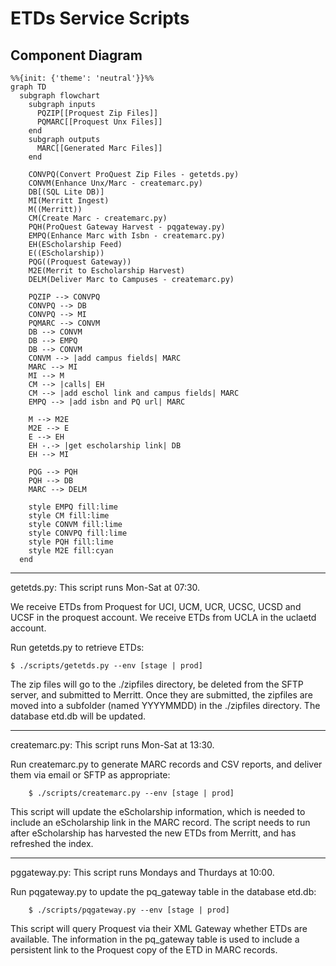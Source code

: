 # ETDs Service Scripts

## Component Diagram
```mermaid
%%{init: {'theme': 'neutral'}}%%
graph TD
  subgraph flowchart
    subgraph inputs
      PQZIP[[Proquest Zip Files]]
      PQMARC[[Proquest Unx Files]]
    end
    subgraph outputs
      MARC[[Generated Marc Files]]
    end

    CONVPQ(Convert ProQuest Zip Files - getetds.py)
    CONVM(Enhance Unx/Marc - createmarc.py)
    DB[(SQL Lite DB)]
    MI(Merritt Ingest)
    M((Merritt))
    CM(Create Marc - createmarc.py)
    PQH(ProQuest Gateway Harvest - pqgateway.py)
    EMPQ(Enhance Marc with Isbn - createmarc.py)
    EH(EScholarship Feed)
    E((EScholarship))
    PQG((Proquest Gateway))
    M2E(Merrit to Escholarship Harvest)
    DELM(Deliver Marc to Campuses - createmarc.py)

    PQZIP --> CONVPQ
    CONVPQ --> DB
    CONVPQ --> MI
    PQMARC --> CONVM
    DB --> CONVM
    DB --> EMPQ
    DB --> CONVM
    CONVM --> |add campus fields| MARC
    MARC --> MI
    MI --> M
    CM --> |calls| EH
    CM --> |add eschol link and campus fields| MARC
    EMPQ --> |add isbn and PQ url| MARC

    M --> M2E
    M2E --> E
    E --> EH
    EH -.-> |get escholarship link| DB
    EH --> MI

    PQG --> PQH
    PQH --> DB
    MARC --> DELM

    style EMPQ fill:lime
    style CM fill:lime
    style CONVM fill:lime
    style CONVPQ fill:lime
    style PQH fill:lime
    style M2E fill:cyan
  end
```

---
getetds.py: This script runs Mon-Sat at 07:30.

We receive ETDs from Proquest for UCI, UCM, UCR, UCSC, UCSD and UCSF in the
proquest account. We receive ETDs from UCLA in the uclaetd account.

Run getetds.py to retrieve ETDs:

	$ ./scripts/getetds.py --env [stage | prod] 

The zip files will go to the ./zipfiles directory, be deleted from the SFTP server, and 
submitted to Merritt. Once they are submitted, the zipfiles are moved into a subfolder 
(named YYYYMMDD) in the ./zipfiles directory. The database etd.db will be updated.

---
createmarc.py: This script runs Mon-Sat at 13:30.

Run createmarc.py to generate MARC records and CSV reports, and deliver them via email or
SFTP as appropriate:

        $ ./scripts/createmarc.py --env [stage | prod]

This script will update the eScholarship information, which is needed to include an eScholarship
link in the MARC record. The script needs to run after eScholarship has harvested the new ETDs
from Merritt, and has refreshed the index. 

---
pggateway.py: This script runs Mondays and Thurdays at 10:00.

Run pqgateway.py to update the pq_gateway table in the database etd.db:

        $ ./scripts/pqgateway.py --env [stage | prod]

This script will query Proquest via their XML Gateway whether ETDs are available. The information in
the pq_gateway table is used to include a persistent link to the Proquest copy of the ETD in MARC
records.  

